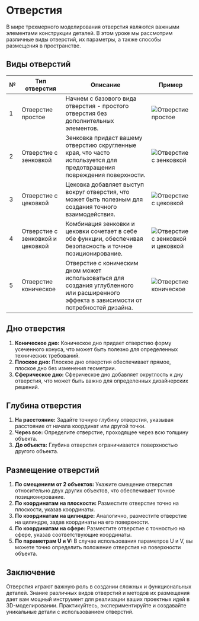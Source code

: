 # Отверстия

В мире трехмерного моделирования отверстия являются важными элементами конструкции деталей. В этом уроке мы рассмотрим различные виды отверстий, их параметры, а также способы размещения в пространстве.

## Виды отверстий

| №   | Тип отверстия                    | Описание                                                                                                                                   | Пример                                            |
| --- | -------------------------------- | ------------------------------------------------------------------------------------------------------------------------------------------ | ------------------------------------------------- |
| 1   | Отверстие простое                | Начнем с базового вида отверстия - простого отверстия без дополнительных элементов.                                                        | ![Отверстие простое](https://github.com/NotACat1/COMPASS-3D-courses/assets/113008873/539fc0c7-2429-4f7b-8098-9f68f429eacf) |
| 2   | Отверстие с зенковкой            | Зенковка придаст вашему отверстию скругленные края, что часто используется для предотвращения повреждения поверхности.                     | ![Отверстие с зенковкой](https://github.com/NotACat1/COMPASS-3D-courses/assets/113008873/56d133f5-d75b-4467-956b-a4ff57017040) |
| 3   | Отверстие с цековкой             | Цековка добавляет выступ вокруг отверстия, что может быть полезным для создания точного взаимодействия.                  | ![Отверстие с цековкой](https://github.com/NotACat1/COMPASS-3D-courses/assets/113008873/96693105-5bcf-4a7c-b1ef-871989129ae6) |
| 4   | Отверстие с зенковкой и цековкой | Комбинация зенковки и цековки сочетает в себе обе функции, обеспечивая безопасность и точное позиционирование.                             | ![Отверстие с зенковкой и цековкой](https://github.com/NotACat1/COMPASS-3D-courses/assets/113008873/3b623811-11e6-4c76-b610-ef9830f8fb9e) |
| 5   | Отверстие коническое             | Отверстие с коническим дном может использоваться для создания углубленного или расширенного эффекта в зависимости от потребностей дизайна. | ![Отверстие коническое](https://github.com/NotACat1/COMPASS-3D-courses/assets/113008873/34767ee0-2855-4791-9a38-06b66d4ecdef) |

## Дно отверстия

1. **Коническое дно:** Коническое дно придает отверстию форму усеченного конуса, что может быть полезно для определенных технических требований.
2. **Плоское дно:** Плоское дно отверстия обеспечивает прямое, плоское дно без изменения геометрии.
3. **Сферическое дно:** Сферическое дно добавляет округлость к дну отверстия, что может быть важно для определенных дизайнерских решений.

## Глубина отверстия

1. **На расстояние:** Задайте точную глубину отверстия, указывая расстояние от начала координат или другой точки.
2. **Через все:** Определите отверстие, проходящее через всю толщину объекта.
3. **До объекта:** Глубина отверстия ограничивается поверхностью другого объекта.

## Размещение отверстий

1. **По смещениям от 2 объектов:** Укажите смещение отверстия относительно двух других объектов, что обеспечивает точное позиционирование.
2. **По координатам на плоскости:** Разместите отверстие точно на плоскости, указав координаты.
3. **По координатам на цилиндре:** Аналогично, разместите отверстие на цилиндре, задав координаты на его поверхности.
4. **По координатам на сфере:** Разместите отверстие с точностью на сфере, указав соответствующие координаты.
5. **По параметрам U и V:** В случае использования параметров U и V, вы можете точно определить положение отверстия на поверхности объекта.

## Заключение

Отверстия играют важную роль в создании сложных и функциональных деталей. Знание различных видов отверстий и методов их размещения дает вам мощный инструмент для реализации ваших проектных идей в 3D-моделировании. Практикуйтесь, экспериментируйте и создавайте уникальные детали с использованием отверстий.
